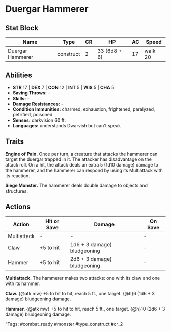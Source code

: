 # Duergar Hammerer

## Stat Block

| Name | Type | CR | HP | AC | Speed |
|------|------|----|----|----|-------|
| Duergar Hammerer | construct | 2 | 33 (6d8 + 6) | 17 | walk 20 |

## Abilities

- **STR** 17 | **DEX** 7 | **CON** 12 | **INT** 5 | **WIS** 5 | **CHA** 5
- **Saving Throws:** -  
- **Skills:** -  
- **Damage Resistances:** -  
- **Condition Immunities:** charmed, exhaustion, frightened, paralyzed, petrified, poisoned  
- **Senses:** darkvision 60 ft.  
- **Languages:** understands Dwarvish but can't speak

## Traits

**Engine of Pain.** Once per turn, a creature that attacks the hammerer can target the duergar trapped in it. The attacker has disadvantage on the attack roll. On a hit, the attack deals an extra 5 (1d10 damage) damage to the hammerer, and the hammerer can respond by using its Multiattack with its reaction.

**Siege Monster.** The hammerer deals double damage to objects and structures.


## Actions

| Action | Hit or Save | Damage | On Save |
|--------|--------------|--------|----------|
| Multiattack | - | - | - |
| Claw | +5 to hit | 1d6 + 3 damage) bludgeoning | - |
| Hammer | +5 to hit | 2d6 + 3 damage) bludgeoning | - |

**Multiattack.** The hammerer makes two attacks: one with its claw and one with its hammer.

**Claw.** {@atk mw} +5 to hit to hit, reach 5 ft., one target. {@h}6 (1d6 + 3 damage) bludgeoning damage.

**Hammer.** {@atk mw} +5 to hit to hit, reach 5 ft., one target. {@h}10 (2d6 + 3 damage) bludgeoning damage.


^Tags: #combat_ready #monster #type_construct #cr_2